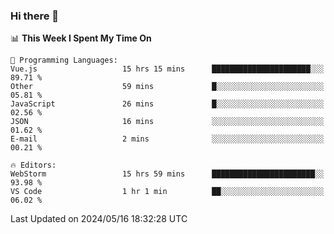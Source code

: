 ### Hi there 👋

<!--
**asdf12303116/asdf12303116** is a ✨ _special_ ✨ repository because its `README.md` (this file) appears on your GitHub profile.

Here are some ideas to get you started:

- 🔭 I’m currently working on ...
- 🌱 I’m currently learning ...
- 👯 I’m looking to collaborate on ...
- 🤔 I’m looking for help with ...
- 💬 Ask me about ...
- 📫 How to reach me: ...
- 😄 Pronouns: ...
- ⚡ Fun fact: ...
-->

<!--START_SECTION:waka-->
📊 **This Week I Spent My Time On** 

```text
💬 Programming Languages: 
Vue.js                   15 hrs 15 mins      ██████████████████████░░░   89.71 % 
Other                    59 mins             █░░░░░░░░░░░░░░░░░░░░░░░░   05.81 % 
JavaScript               26 mins             █░░░░░░░░░░░░░░░░░░░░░░░░   02.56 % 
JSON                     16 mins             ░░░░░░░░░░░░░░░░░░░░░░░░░   01.62 % 
E-mail                   2 mins              ░░░░░░░░░░░░░░░░░░░░░░░░░   00.21 % 

🔥 Editors: 
WebStorm                 15 hrs 59 mins      ███████████████████████░░   93.98 % 
VS Code                  1 hr 1 min          ██░░░░░░░░░░░░░░░░░░░░░░░   06.02 % 
```


 Last Updated on 2024/05/16 18:32:28 UTC
<!--END_SECTION:waka-->
